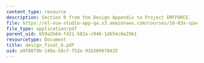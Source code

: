 ```yaml
---
content_type: resource
description: Section B from the Design Appendix to Project EMFFORCE.
file: https://ol-ocw-studio-app-qa.s3.amazonaws.com/courses/16-83x-space-systems-engineering-spring-2002-spring-2003/a9f8879b149a56cff52e91b309970425_design_final_b.pdf
file_type: application/pdf
parent_uid: 659a2b64-f421-582a-c946-1d654c0a29b1
resourcetype: Document
title: design_final_b.pdf
uid: a9f8879b-149a-56cf-f52e-91b309970425
---
```

